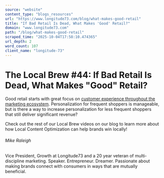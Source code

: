 ```yaml
---
source: "website"
content_type: "blogs_resources"
url: "https://www.longitude73.com/blog/what-makes-good-retail"
title: "If Bad Retail Is Dead, What Makes 'Good' Retail?"
domain: "www.longitude73.com"
path: "/blog/what-makes-good-retail"
scraped_time: "2025-10-04T17:58:10.474365"
url_depth: 2
word_count: 107
client_name: "longitude-73"
---
```


# The Local Brew #44: If Bad Retail Is Dead, What Makes "Good" Retail?

Good retail starts with great focus on [customer experience throughout the marketing ecosystem](/blog/the-local-brew-55-the-retail-renaissance-is-fully-upon-us-hyperlocal-experience-stores). Personalization for frequent shoppers is manageable, but is there a way to increase personalization for less frequent shoppers that still deliver significant revenue?

Check out the rest of our Local Brew videos on our blog to learn more about how Local Content Optimization can help brands win locally!

###### Mike Raleigh

Vice President, Growth at Longitude73 and a 20 year veteran of multi-discipline marketing. Speaker. Entrepreneur. Dreamer. Passionate about making brands connect with consumers in ways that are mutually beneficial.